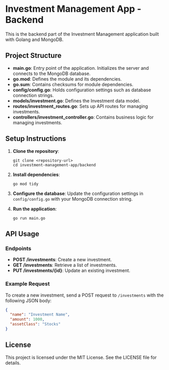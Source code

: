 # Investment Management App - Backend

This is the backend part of the Investment Management application built with Golang and MongoDB.

## Project Structure

- **main.go**: Entry point of the application. Initializes the server and connects to the MongoDB database.
- **go.mod**: Defines the module and its dependencies.
- **go.sum**: Contains checksums for module dependencies.
- **config/config.go**: Holds configuration settings such as database connection strings.
- **models/investment.go**: Defines the Investment data model.
- **routes/investment_routes.go**: Sets up API routes for managing investments.
- **controllers/investment_controller.go**: Contains business logic for managing investments.

## Setup Instructions

1. **Clone the repository**:
   ```
   git clone <repository-url>
   cd investment-management-app/backend
   ```

2. **Install dependencies**:
   ```
   go mod tidy
   ```

3. **Configure the database**:
   Update the configuration settings in `config/config.go` with your MongoDB connection string.

4. **Run the application**:
   ```
   go run main.go
   ```

## API Usage

### Endpoints

- **POST /investments**: Create a new investment.
- **GET /investments**: Retrieve a list of investments.
- **PUT /investments/{id}**: Update an existing investment.

### Example Request

To create a new investment, send a POST request to `/investments` with the following JSON body:

```json
{
  "name": "Investment Name",
  "amount": 1000,
  "assetClass": "Stocks"
}
```

## License

This project is licensed under the MIT License. See the LICENSE file for details.